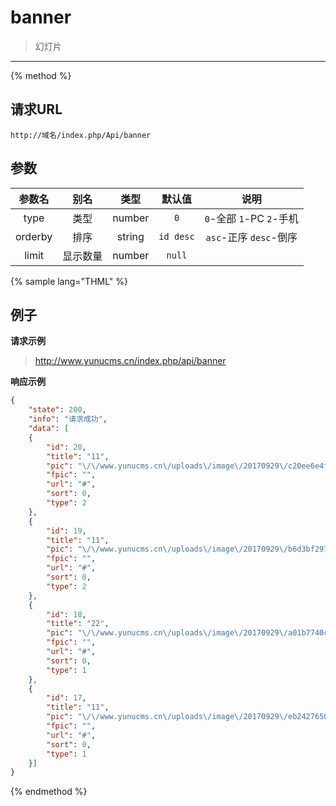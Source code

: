 # banner

> 幻灯片

---

{% method %}

## 请求URL

    http://域名/index.php/Api/banner

## 参数

|参数名|别名|类型|默认值|说明|
|:----:|:--:|:--:|:----:|:--:|
|type|类型|number|`0`|`0`-全部 `1`-PC `2`-手机|
|orderby|排序|string|`id desc`|`asc`-正序 `desc`-倒序|
|limit|显示数量|number|`null`|&nbsp;|

{% sample lang="THML" %}

## 例子

**请求示例**

> http://www.yunucms.cn/index.php/api/banner

**响应示例**

```json
{
    "state": 200,
    "info": "请求成功",
    "data": [
    {
        "id": 20,
        "title": "11",
        "pic": "\/\/www.yunucms.cn\/uploads\/image\/20170929\/c20ee6e4f167f19eb37754c6178d8f21.jpg",
        "fpic": "",
        "url": "#",
        "sort": 0,
        "type": 2
    },
    {
        "id": 19,
        "title": "11",
        "pic": "\/\/www.yunucms.cn\/uploads\/image\/20170929\/b6d3bf29720455ef16903e8689fcb4bb.jpg",
        "fpic": "",
        "url": "#",
        "sort": 0,
        "type": 2
    },
    {
        "id": 18,
        "title": "22",
        "pic": "\/\/www.yunucms.cn\/uploads\/image\/20170929\/a01b7740cb8c75cff837c8a8baad3c3e.jpg",
        "fpic": "",
        "url": "#",
        "sort": 0,
        "type": 1
    },
    {
        "id": 17,
        "title": "11",
        "pic": "\/\/www.yunucms.cn\/uploads\/image\/20170929\/eb242765015da7ac79987234e12b2d3c.jpg",
        "fpic": "",
        "url": "#",
        "sort": 0,
        "type": 1
    }]
}
```

{% endmethod %}
